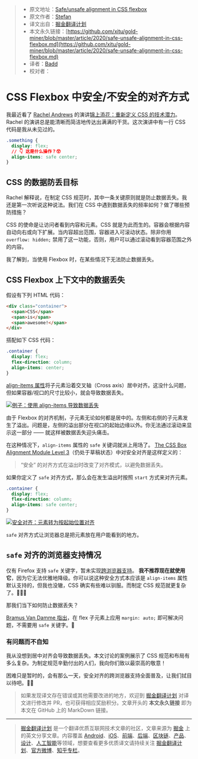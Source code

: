 > * 原文地址：[Safe/unsafe alignment in CSS flexbox](https://www.stefanjudis.com/today-i-learned/safe-unsafe-alignment-in-css-flexbox/)
> * 原文作者：[Stefan](https://www.stefanjudis.com/)
> * 译文出自：[掘金翻译计划](https://github.com/xitu/gold-miner)
> * 本文永久链接：[https://github.com/xitu/gold-miner/blob/master/article/2020/safe-unsafe-alignment-in-css-flexbox.md](https://github.com/xitu/gold-miner/blob/master/article/2020/safe-unsafe-alignment-in-css-flexbox.md)
> * 译者：[Badd](https://juejin.im/user/5b0f6d4b6fb9a009e405dda1)
> * 校对者：

# CSS Flexbox 中安全/不安全的对齐方式

我最近看了 [Rachel Andrews](https://twitter.com/rachelandrew) 的演讲[锦上添花：重新定义 CSS 的技术潜力](https://aneventapart.com/news/post/making-things-better-aea-video)。Rachel 的演讲总是能清晰而简洁地传达出满满的干货。这次演讲中有一行 CSS 代码是我从未见过的。

```css
.something {
  display: flex;
  // 👇 这是什么操作？😲 
  align-items: safe center;
}
```

## CSS 的数据防丢目标

Rachel 解释说，在制定 CSS 规范时，其中一条关键原则就是防止数据丢失。我还是第一次听说这种说法。我们在 CSS 中遇到数据丢失的频率如何？做了哪些预防措施？

CSS 的使命是让访问者看到内容和元素。CSS 就是为此而生的。容器会根据内容自动向右或向下扩展。当内容超出范围，容器进入可滚动状态。除非你用 `overflow: hidden;` 禁用了这一功能，否则，用户可以通过滚动看到容器范围之外的内容。

我了解到，当使用 Flexbox 时，在某些情况下无法防止数据丢失。

## CSS Flexbox 上下文中的数据丢失

假设有下列 HTML 代码：

```html
<div class="container">
  <span>CSS</span>
  <span>is</span>
  <span>awesome!</span>
</div>
```

搭配如下 CSS 代码：

```css
.container {
  display: flex;
  flex-direction: column;
  align-items: center;
}
```

[align-items 属性](https://developer.mozilla.org/en-US/docs/Web/CSS/align-items)将子元素沿着交叉轴（Cross axis）居中对齐。这没什么问题，但如果容器/视口的尺寸比较小，就会导致数据丢失。

 [![例子：使用 align-items 导致数据丢失](//images.ctfassets.net/f20lfrunubsq/tX5IzlfIse4rtopH41xJY/2efc8dc4ca4d3e41da194292257fc02a/Screenshot_2020-05-17_19.54.42.png&fm=jpg)](//images.ctfassets.net/f20lfrunubsq/tX5IzlfIse4rtopH41xJY/2efc8dc4ca4d3e41da194292257fc02a/Screenshot_2020-05-17_19.54.42.png) 

由于 Flexbox 的对齐机制，子元素无论如何都是居中的。左侧和右侧的子元素发生了溢出。问题是，左侧的溢出部分在视口的起始边缘以外。你无法通过滚动来显示这一部分 —— 就这样被数据丢失迎头痛击。

在这种情况下，`align-items` 属性的 `safe` 关键词就派上用场了。 [The CSS Box Alignment Module Level 3](https://drafts.csswg.org/css-align-3/#overflow-values)（仍处于草稿状态）中对安全对齐是这样定义的：

> “安全” 的对齐方式在溢出时改变了对齐模式，以避免数据丢失。

如果你定义了 `safe` 对齐方式，那么会在发生溢出时按照 `start` 方式来对齐元素。

```css
.container {
  display: flex;
  flex-direction: column;
  align-items: safe center;
}
```

 [![安全对齐：元素转为按起始位置对齐](//images.ctfassets.net/f20lfrunubsq/1Qx8RgAxrHdCzMHHLo8CBl/8a7e5b30e1a90ef8452d83c8668b65c8/Screenshot_2020-05-17_20.04.33.png&fm=jpg)](//images.ctfassets.net/f20lfrunubsq/1Qx8RgAxrHdCzMHHLo8CBl/8a7e5b30e1a90ef8452d83c8668b65c8/Screenshot_2020-05-17_20.04.33.png) 

`safe` 对齐方式让浏览器总是把元素放在用户能看到的地方。

## `safe` 对齐的浏览器支持情况

仅有 Firefox 支持 `safe` 关键字，暂未实现[跨浏览器支持](https://developer.mozilla.org/en-US/docs/Web/CSS/align-items#Support_in_Flex_layout)。 **我不推荐现在就使用它**，因为它无法优雅地降级。你可以说这种安全方式本应该是 `align-items` 属性默认支持的，但我也没辙，CSS 确实有些难以驯服。而制定 CSS 规范就更复杂了。🤷🏻‍♂️

那我们当下如何防止数据丢失？

[Bramus Van Damme 指出](https://twitter.com/bramus/status/1259776833589051392)，在 flex 子元素上应用 `margin: auto;` 即可解决问题，不需要用 `safe` 关键字。🎉

### 有问题而不自知

我从没想到居中对齐会导致数据丢失。本文讨论的案例展示了 CSS 规范和布局有多么复杂。为制定规范辛勤付出的人们，我向你们致以最崇高的敬意！

困难只是暂时的，会有那么一天，安全对齐的跨浏览器支持全面普及，让我们拭目以待吧。👋🏻

> 如果发现译文存在错误或其他需要改进的地方，欢迎到 [掘金翻译计划](https://github.com/xitu/gold-miner) 对译文进行修改并 PR，也可获得相应奖励积分。文章开头的 **本文永久链接** 即为本文在 GitHub 上的 MarkDown 链接。

---

> [掘金翻译计划](https://github.com/xitu/gold-miner) 是一个翻译优质互联网技术文章的社区，文章来源为 [掘金](https://juejin.im) 上的英文分享文章。内容覆盖 [Android](https://github.com/xitu/gold-miner#android)、[iOS](https://github.com/xitu/gold-miner#ios)、[前端](https://github.com/xitu/gold-miner#前端)、[后端](https://github.com/xitu/gold-miner#后端)、[区块链](https://github.com/xitu/gold-miner#区块链)、[产品](https://github.com/xitu/gold-miner#产品)、[设计](https://github.com/xitu/gold-miner#设计)、[人工智能](https://github.com/xitu/gold-miner#人工智能)等领域，想要查看更多优质译文请持续关注 [掘金翻译计划](https://github.com/xitu/gold-miner)、[官方微博](http://weibo.com/juejinfanyi)、[知乎专栏](https://zhuanlan.zhihu.com/juejinfanyi)。
